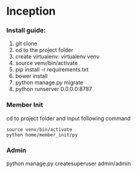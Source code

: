 # Inception

### Install guide:
1. git clone
2. cd to the project folder
3. create virtualenv: virtualenv venv
4. source venv/bin/activate
5. pip install -r requirements.txt
6. bower install
7. python manage.py migrate
8. python runserver 0.0.0.0:8787

### Member Init
cd to project folder and input following command
```
source venv/bin/activate
python home/member_init/py
```


### Admin
python manage.py createsuperuser
admin/admin
